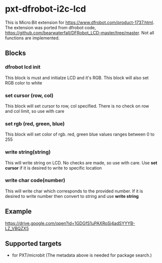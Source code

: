 # pxt-dfrobot-i2c-lcd

This is Micro:Bit extension for https://www.dfrobot.com/product-1737.html. The extension was ported from dfrobot code, https://github.com/bearwaterfall/DFRobot_LCD-master/tree/master. Not all functions are implemented.

## Blocks
### dfrobot lcd init
This block is must and initialze LCD and it's RGB. This block will also set RGB color to white

### set cursor (row, col)
This block will set cursor to row, col specified. There is no check on row and col limit, so use with care

### set rgb (red, green, blue)
This block will set color of rgb. red, green blue values ranges between 0 to 255

### write string(string)
This will write string on LCD. No checks are made, so use with care. Use **set cursor** if it is desired to write to specific location

### write char code(number)
This will write char which corresponds to the provided number. If it is desired to write number then convert to string and use **write string** 


## Example
https://drive.google.com/open?id=1GDGfS1uPAXRoSj4adSYYYB-LZ_VBQZX5

## Supported targets

* for PXT/microbit
(The metadata above is needed for package search.)

